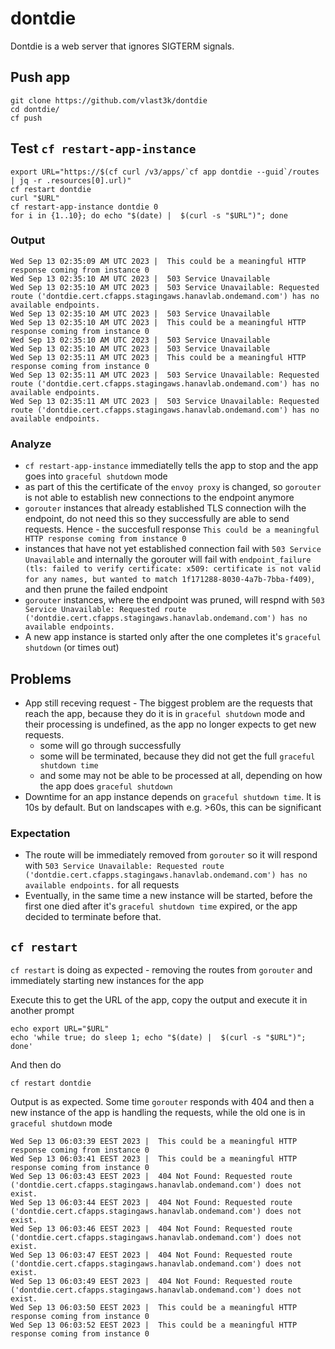 # dontdie
Dontdie is a web server that ignores SIGTERM signals. 

## Push app

```
git clone https://github.com/vlast3k/dontdie
cd dontdie/
cf push
```

## Test `cf restart-app-instance`
```
export URL="https://$(cf curl /v3/apps/`cf app dontdie --guid`/routes | jq -r .resources[0].url)"
cf restart dontdie
curl "$URL"
cf restart-app-instance dontdie 0
for i in {1..10}; do echo "$(date) |  $(curl -s "$URL")"; done
```

### Output
```
Wed Sep 13 02:35:09 AM UTC 2023 |  This could be a meaningful HTTP response coming from instance 0
Wed Sep 13 02:35:10 AM UTC 2023 |  503 Service Unavailable
Wed Sep 13 02:35:10 AM UTC 2023 |  503 Service Unavailable: Requested route ('dontdie.cert.cfapps.stagingaws.hanavlab.ondemand.com') has no available endpoints.
Wed Sep 13 02:35:10 AM UTC 2023 |  503 Service Unavailable
Wed Sep 13 02:35:10 AM UTC 2023 |  This could be a meaningful HTTP response coming from instance 0
Wed Sep 13 02:35:10 AM UTC 2023 |  503 Service Unavailable
Wed Sep 13 02:35:10 AM UTC 2023 |  503 Service Unavailable
Wed Sep 13 02:35:11 AM UTC 2023 |  This could be a meaningful HTTP response coming from instance 0
Wed Sep 13 02:35:11 AM UTC 2023 |  503 Service Unavailable: Requested route ('dontdie.cert.cfapps.stagingaws.hanavlab.ondemand.com') has no available endpoints.
Wed Sep 13 02:35:11 AM UTC 2023 |  503 Service Unavailable: Requested route ('dontdie.cert.cfapps.stagingaws.hanavlab.ondemand.com') has no available endpoints.
```

### Analyze

* `cf restart-app-instance` immediatelly tells the app to stop and the app goes into `graceful shutdown` mode
* as part of this the certificate of the `envoy proxy` is changed, so `gorouter` is not able to establish new connections to the endpoint anymore
* `gorouter` instances that already established TLS connection wilh the endpoint, do not need this so they successfully are able to send requests. Hence - the succesfull response `This could be a meaningful HTTP response coming from instance 0`
* instances that have not yet established connection fail with `503 Service Unavailable` and internally the gorouter will fail with `endpoint_failure (tls: failed to verify certificate: x509: certificate is not valid for any names, but wanted to match 1f171288-8030-4a7b-7bba-f409)`, and then prune the failed endpoint
* `gorouter` instances, where the endpoint was pruned, will respnd with `503 Service Unavailable: Requested route ('dontdie.cert.cfapps.stagingaws.hanavlab.ondemand.com') has no available endpoints.`
* A new app instance is started only after the one completes it's `graceful shutdown` (or times out)

## Problems
* App still receving request - The biggest problem are the requests that reach the app, because they do it is in `graceful shutdown` mode and their processing is undefined, as the app no longer expects to get new requests.
  * some will go through successfully
  * some will be terminated, because they did not get the full `graceful shutdown time`
  * and some may not be able to be processed at all, depending on how the app does `graceful shutdown`
* Downtime for an app instance depends on `graceful shutdown time`. It is 10s by default. But on landscapes with e.g. >60s, this can be significant
  

### Expectation
* The route will be immediately removed from `gorouter` so it will respond with `503 Service Unavailable: Requested route ('dontdie.cert.cfapps.stagingaws.hanavlab.ondemand.com') has no available endpoints.` for all requests
* Eventually, in the same time a new instance will be started, before the first one died after it's `graceful shutdown time` expired, or the app decided to terminate before that.

## `cf restart`
`cf restart` is doing as expected - removing the routes from `gorouter` and immediately starting new instances for the app

Execute this to get the URL of the app, copy the output and execute it in another prompt
```
echo export URL="$URL"
echo 'while true; do sleep 1; echo "$(date) |  $(curl -s "$URL")"; done'
```
And then do
```
cf restart dontdie
```
Output is as expected. Some time `gorouter` responds with 404 and then a new instance of the app is handling the requests, while the old one is in `graceful shutdown` mode

```
Wed Sep 13 06:03:39 EEST 2023 |  This could be a meaningful HTTP response coming from instance 0
Wed Sep 13 06:03:41 EEST 2023 |  This could be a meaningful HTTP response coming from instance 0
Wed Sep 13 06:03:43 EEST 2023 |  404 Not Found: Requested route ('dontdie.cert.cfapps.stagingaws.hanavlab.ondemand.com') does not exist.
Wed Sep 13 06:03:44 EEST 2023 |  404 Not Found: Requested route ('dontdie.cert.cfapps.stagingaws.hanavlab.ondemand.com') does not exist.
Wed Sep 13 06:03:46 EEST 2023 |  404 Not Found: Requested route ('dontdie.cert.cfapps.stagingaws.hanavlab.ondemand.com') does not exist.
Wed Sep 13 06:03:47 EEST 2023 |  404 Not Found: Requested route ('dontdie.cert.cfapps.stagingaws.hanavlab.ondemand.com') does not exist.
Wed Sep 13 06:03:49 EEST 2023 |  404 Not Found: Requested route ('dontdie.cert.cfapps.stagingaws.hanavlab.ondemand.com') does not exist.
Wed Sep 13 06:03:50 EEST 2023 |  This could be a meaningful HTTP response coming from instance 0
Wed Sep 13 06:03:52 EEST 2023 |  This could be a meaningful HTTP response coming from instance 0
```
